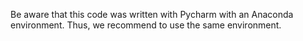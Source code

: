 Be aware that this code was written with Pycharm with an Anaconda environment. Thus, we recommend to use the same environment. 
